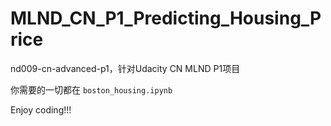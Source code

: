 # MLND_CN_P1_Predicting_Housing_Price
nd009-cn-advanced-p1，针对Udacity CN MLND P1项目


你需要的一切都在 `boston_housing.ipynb`

Enjoy coding!!!